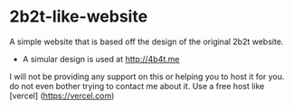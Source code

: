 # 2b2t-like-website
A simple website that is based off the design of the original 2b2t website.
* A simular design is used at http://4b4t.me

I will not be providing any support on this or helping you to host it for you. do not even bother trying to contact me about it. Use a free host like [vercel] (https://vercel.com)
